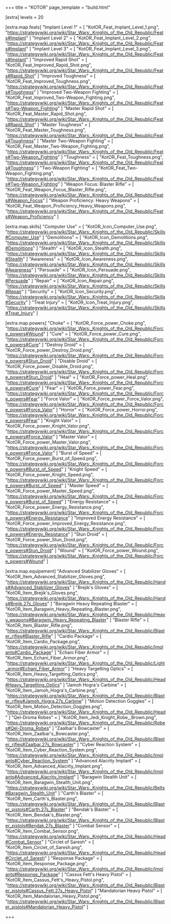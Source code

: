 +++
title         = "KOTOR"
page_template = "build.html"

[extra]
levels      = 20

[extra.map.feats]
"Implant Level 1" = [
  "KotOR_Feat_Implant_Level_1.png",
  "https://strategywiki.org/wiki/Star_Wars:_Knights_of_the_Old_Republic/Feats#Implant"
]
"Implant Level 2" = [
  "KotOR_Feat_Implant_Level_2.png",
  "https://strategywiki.org/wiki/Star_Wars:_Knights_of_the_Old_Republic/Feats#Implant"
]
"Implant Level 3" = [
  "KotOR_Feat_Implant_Level_3.png",
  "https://strategywiki.org/wiki/Star_Wars:_Knights_of_the_Old_Republic/Feats#Implant"
]
"Improved Rapid Shot" = [
  "KotOR_Feat_Improved_Rapid_Shot.png",
  "https://strategywiki.org/wiki/Star_Wars:_Knights_of_the_Old_Republic/Feats#Rapid_Shot"
]
"Improved Toughness" = [
  "KotOR_Feat_Improved_Toughness.png",
  "https://strategywiki.org/wiki/Star_Wars:_Knights_of_the_Old_Republic/Feats#Toughness"
]
"Improved Two-Weapon Fighting" = [
  "KotOR_Feat_Improved_Two-Weapon_Fighting.png",
  "https://strategywiki.org/wiki/Star_Wars:_Knights_of_the_Old_Republic/Feats#Two-Weapon_Fighting"
]
"Master Rapid Shot" = [
  "KotOR_Feat_Master_Rapid_Shot.png",
  "https://strategywiki.org/wiki/Star_Wars:_Knights_of_the_Old_Republic/Feats#Rapid_Shot"
]
"Master Toughness" = [
  "KotOR_Feat_Master_Toughness.png",
  "https://strategywiki.org/wiki/Star_Wars:_Knights_of_the_Old_Republic/Feats#Toughness"
]
"Master Two-Weapon Fighting" = [
  "KotOR_Feat_Master_Two-Weapon_Fighting.png",
  "https://strategywiki.org/wiki/Star_Wars:_Knights_of_the_Old_Republic/Feats#Two-Weapon_Fighting"
]
"Toughness" = [
  "KotOR_Feat_Toughness.png",
  "https://strategywiki.org/wiki/Star_Wars:_Knights_of_the_Old_Republic/Feats#Toughness"
]
"Two-Weapon Fighting" = [
  "KotOR_Feat_Two-Weapon_Fighting.png",
  "https://strategywiki.org/wiki/Star_Wars:_Knights_of_the_Old_Republic/Feats#Two-Weapon_Fighting"
]
"Weapon Focus: Blaster Rifle" = [
  "KotOR_Feat_Weapon_Focus_Blaster_Rifle.png",
  "https://strategywiki.org/wiki/Star_Wars:_Knights_of_the_Old_Republic/Feats#Weapon_Focus"
]
"Weapon Proficiency: Heavy Weapons" = [
  "KotOR_Feat_Weapon_Proficiency_Heavy_Weapons.png",
  "https://strategywiki.org/wiki/Star_Wars:_Knights_of_the_Old_Republic/Feats#Weapon_Proficiency"
]

[extra.map.skills]
"Computer Use" = [
  "KotOR_Icon_Computer_Use.png",
  "https://strategywiki.org/wiki/Star_Wars:_Knights_of_the_Old_Republic/Skills#Computer_Use"
]
"Demolitions" = [
  "KotOR_Icon_Demolitions.png",
  "https://strategywiki.org/wiki/Star_Wars:_Knights_of_the_Old_Republic/Skills#Demolitions"
]
"Stealth" = [
  "KotOR_Icon_Stealth.png",
  "https://strategywiki.org/wiki/Star_Wars:_Knights_of_the_Old_Republic/Skills#Stealth"
]
"Awareness" = [
  "KotOR_Icon_Awareness.png",
  "https://strategywiki.org/wiki/Star_Wars:_Knights_of_the_Old_Republic/Skills#Awareness"
]
"Persuade" = [
  "KotOR_Icon_Persuade.png",
  "https://strategywiki.org/wiki/Star_Wars:_Knights_of_the_Old_Republic/Skills#Persuade"
]
"Repair" = [
  "KotOR_Icon_Repair.png",
  "https://strategywiki.org/wiki/Star_Wars:_Knights_of_the_Old_Republic/Skills#Repair"
]
"Security" = [
  "KotOR_Icon_Security.png",
  "https://strategywiki.org/wiki/Star_Wars:_Knights_of_the_Old_Republic/Skills#Security"
]
"Treat Injury" = [
  "KotOR_Icon_Treat_Injury.png",
  "https://strategywiki.org/wiki/Star_Wars:_Knights_of_the_Old_Republic/Skills#Treat_Injury"
]

[extra.map.powers]
"Choke" = [
  "KotOR_Force_power_Choke.png",
  "https://strategywiki.org/wiki/Star_Wars:_Knights_of_the_Old_Republic/Force_powers#Wound"
]
"Cure" = [
  "KotOR_Force_power_Cure.png",
  "https://strategywiki.org/wiki/Star_Wars:_Knights_of_the_Old_Republic/Force_powers#Cure"
]
"Destroy Droid" = [
  "KotOR_Force_power_Destroy_Droid.png",
  "https://strategywiki.org/wiki/Star_Wars:_Knights_of_the_Old_Republic/Force_powers#Stun_Droid"
]
"Disable Droid" = [
  "KotOR_Force_power_Disable_Droid.png",
  "https://strategywiki.org/wiki/Star_Wars:_Knights_of_the_Old_Republic/Force_powers#Stun_Droid"
]
"Heal" = [
  "KotOR_Force_power_Heal.png",
  "https://strategywiki.org/wiki/Star_Wars:_Knights_of_the_Old_Republic/Force_powers#Cure"
]
"Fear" = [
  "KotOR_Force_power_Fear.png",
  "https://strategywiki.org/wiki/Star_Wars:_Knights_of_the_Old_Republic/Force_powers#Fear"
]
"Force Valor" = [
  "KotOR_Force_power_Force_Valor.png",
  "https://strategywiki.org/wiki/Star_Wars:_Knights_of_the_Old_Republic/Force_powers#Force_Valor"
]
"Horror" = [
  "KotOR_Force_power_Horror.png",
  "https://strategywiki.org/wiki/Star_Wars:_Knights_of_the_Old_Republic/Force_powers#Fear"
]
"Knight Valor" = [
  "KotOR_Force_power_Knight_Valor.png",
  "https://strategywiki.org/wiki/Star_Wars:_Knights_of_the_Old_Republic/Force_powers#Force_Valor"
]
"Master Valor" = [
  "KotOR_Force_power_Master_Valor.png",
  "https://strategywiki.org/wiki/Star_Wars:_Knights_of_the_Old_Republic/Force_powers#Force_Valor"
]
"Burst of Speed" = [
  "KotOR_Force_power_Burst_of_Speed.png",
  "https://strategywiki.org/wiki/Star_Wars:_Knights_of_the_Old_Republic/Force_powers#Burst_of_Speed"
]
"Knight Speed" = [
  "KotOR_Force_power_Knight_Speed.png",
  "https://strategywiki.org/wiki/Star_Wars:_Knights_of_the_Old_Republic/Force_powers#Burst_of_Speed"
]
"Master Speed" = [
  "KotOR_Force_power_Master_Speed.png",
  "https://strategywiki.org/wiki/Star_Wars:_Knights_of_the_Old_Republic/Force_powers#Burst_of_Speed"
]
"Energy Resistance" = [
  "KotOR_Force_power_Energy_Resistance.png",
  "https://strategywiki.org/wiki/Star_Wars:_Knights_of_the_Old_Republic/Force_powers#Energy_Resistance"
]
"Improved Energy Resistance" = [
  "KotOR_Force_power_Improved_Energy_Resistance.png",
  "https://strategywiki.org/wiki/Star_Wars:_Knights_of_the_Old_Republic/Force_powers#Energy_Resistance"
]
"Stun Droid" = [
  "KotOR_Force_power_Stun_Droid.png",
  "https://strategywiki.org/wiki/Star_Wars:_Knights_of_the_Old_Republic/Force_powers#Stun_Droid"
]
"Wound" = [
  "KotOR_Force_power_Wound.png",
  "https://strategywiki.org/wiki/Star_Wars:_Knights_of_the_Old_Republic/Force_powers#Wound"
]

[extra.map.equipement]
"Advanced Stabilizer Gloves" = [
  "KotOR_Item_Advanced_Stabilizer_Gloves.png",
  "https://strategywiki.org/wiki/Star_Wars:_Knights_of_the_Old_Republic/Hands#Advanced_Stabilizer_Gloves"
]
"Brejik's Gloves" = [
  "KotOR_Item_Brejik's_Gloves.png",
  "https://strategywiki.org/wiki/Star_Wars:_Knights_of_the_Old_Republic/Hands#Brejik.27s_Gloves"
]
"Baragwin Heavy Repeating Blaster" = [
  "KotOR_Item_Baragwin_Heavy_Repeating_Blaster.png",
  "https://strategywiki.org/wiki/Star_Wars:_Knights_of_the_Old_Republic/Heavy_weapons#Baragwin_Heavy_Repeating_Blaster"
]
"Blaster Rifle" = [
  "KotOR_Item_Blaster_Rifle.png",
  "https://strategywiki.org/wiki/Star_Wars:_Knights_of_the_Old_Republic/Blaster_rifles#Blaster_Rifle"
]
"Cardio Package" = [
  "KotOR_Item_Cardio_Package.png",
  "https://strategywiki.org/wiki/Star_Wars:_Knights_of_the_Old_Republic/Implants#Cardio_Package"
]
"Echani Fiber Armor" = [
  "KotOR_Item_Echani_Fiber_Armor.png",
  "https://strategywiki.org/wiki/Star_Wars:_Knights_of_the_Old_Republic/Light_armor#Echani_Fiber_Armor"
]
"Heavy Targetting Optics" = [
  "KotOR_Item_Heavy_Targetting_Optics.png",
  "https://strategywiki.org/wiki/Star_Wars:_Knights_of_the_Old_Republic/Head#Heavy_Targetting_Optics"
]
"Jamoh Hogra's Carbine" = [
  "KotOR_Item_Jamoh_Hogra's_Carbine.png",
  "https://strategywiki.org/wiki/Star_Wars:_Knights_of_the_Old_Republic/Blaster_rifles#Jamoh_Hogra.27s_Carbine"
]
"Motion Detection Goggles" = [
  "KotOR_Item_Motion_Detection_Goggles.png",
  "https://strategywiki.org/wiki/Star_Wars:_Knights_of_the_Old_Republic/Head"
]
"Qel-Droma Robes" = [
  "KotOR_Item_Jedi_Knight_Robe,_Brown.png",
  "https://strategywiki.org/wiki/Star_Wars:_Knights_of_the_Old_Republic/Robes#Qel-Droma_Robes"
]
"Zaalbar's Bowcaster" = [
  "KotOR_Item_Zaalbar's_Bowcaster.png",
  "https://strategywiki.org/wiki/Star_Wars:_Knights_of_the_Old_Republic/Blaster_rifles#Zaalbar.27s_Bowcaster"
]
"Cyber Reaction System" = [
  "KotOR_Item_Cyber_Reaction_System.png",
  "https://strategywiki.org/wiki/Star_Wars:_Knights_of_the_Old_Republic/Implants#Cyber_Reaction_System"
]
"Advanced Alacrity Implant" = [
  "KotOR_Item_Advanced_Alacrity_Implant.png",
  "https://strategywiki.org/wiki/Star_Wars:_Knights_of_the_Old_Republic/Implants#Advanced_Alacrity_Implant"
]
"Baragwin Stealth Unit" = [
  "KotOR_Item_Baragwin_Stealth_Unit.png",
  "https://strategywiki.org/wiki/Star_Wars:_Knights_of_the_Old_Republic/Belts#Baragwin_Stealth_Unit"
]
"Carth's Blaster" = [
  "KotOR_Item_Carth's_Blaster.png",
  "https://strategywiki.org/wiki/Star_Wars:_Knights_of_the_Old_Republic/Blaster_pistols#Carth.27s_Blaster"
]
"Bendak's Blaster" = [
  "KotOR_Item_Bendak's_Blaster.png",
  "https://strategywiki.org/wiki/Star_Wars:_Knights_of_the_Old_Republic/Blaster_pistols#Bendak.27s_Blaster"
]
"Combat Sensor" = [
  "KotOR_Item_Combat_Sensor.png",
  "https://strategywiki.org/wiki/Star_Wars:_Knights_of_the_Old_Republic/Head#Combat_Sensor"
]
"Circlet of Saresh" = [
  "KotOR_Item_Circlet_of_Saresh.png",
  "https://strategywiki.org/wiki/Star_Wars:_Knights_of_the_Old_Republic/Head#Circlet_of_Saresh"
]
"Response Package" = [
  "KotOR_Item_Response_Package.png",
  "https://strategywiki.org/wiki/Star_Wars:_Knights_of_the_Old_Republic/Implants#Response_Package"
]
"Cassus Fett's Heavy Pistol" = [
  "KotOR_Item_Cassus_Fett's_Heavy_Pistol.png",
  "https://strategywiki.org/wiki/Star_Wars:_Knights_of_the_Old_Republic/Blaster_pistols#Cassus_Fett.27s_Heavy_Pistol"
]
"Mandalorian Heavy Pistol" = [
  "KotOR_Item_Mandalorian_Heavy_Pistol.png",
  "https://strategywiki.org/wiki/Star_Wars:_Knights_of_the_Old_Republic/Blaster_pistols#Mandalorian_Heavy_Pistol"
]

+++
